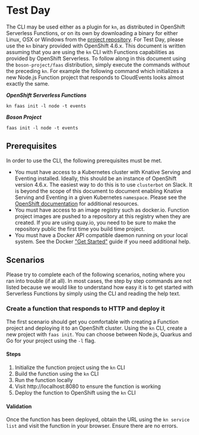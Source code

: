 # Test Day

The CLI may be used either as a plugin for `kn`, as distributed in OpenShift
Serverless Functions, or on its own by downloading a binary for either Linux,
OSX or Windows from the
[project repository](https://github.com/boson-project/faas/releases/). For Test
Day, please use the `kn` binary provided with OpenShift 4.6.x. This document is
written assuming that you are using the `kn` CLI with Functions capabilities as
provided by OpenShift Serverless. To follow along in this document using the
`boson-project/faas` distribution, simply execute the commands _without_ the
preceding `kn`. For example the following command which initializes a new
Node.js Function project that responds to CloudEvents looks almost exactly the
same.

***OpenShift Serverless Functions***
```
kn faas init -l node -t events
```

***Boson Project***
```
faas init -l node -t events
```

## Prerequisites

In order to use the CLI, the following prerequisites must be met.

* You must have access to a Kubernetes cluster with Knative Serving and Eventing
  installed. Ideally, this should be an instance of OpenShift version 4.6.x. The
  easiest way to do this is to use `clusterbot` on Slack. It is beyond the scope
  of this document to document enabling Knative Serving and Eventing in a given
  Kubernetes `namespace`. Please see the
  [OpenShift documentation](https://srvke-486--ocpdocs.netlify.app/openshift-enterprise/latest/serverless/installing_serverless/installing-openshift-serverless.html)
  for additional resources.
* You must have access to an image registry such as docker.io. Function project
  images are pushed to a repository at this registry when they are created. If
  you are using quay.io, you need to be sure to make the repository public the
  first time you build time project.
* You must have a Docker API compatible daemon running on your local system. See
  the Docker ["Get Started"](https://www.docker.com/get-started) guide if you
  need additional help.

## Scenarios

Please try to complete each of the following scenarios, noting where you ran
into trouble (if at all). In most cases, the step by step commands are not
listed because we would like to understand how easy it is to get started with
Serverless Functions by simply using the CLI and reading the help text.


### Create a function that responds to HTTP and deploy it

The first scenario should get you comfortable with creating a Function project
and deploying it to an OpenShift cluster. Using the `kn` CLI, create a new
project with `faas init`. You can choose between Node.js, Quarkus and Go for
your project using the `-l` flag.

#### Steps

1. Initialize the function project using the `kn` CLI
1. Build the function using the `kn` CLI
1. Run the function locally
1. Visit http://localhost:8080 to ensure the function is working
1. Deploy the function to OpenShift using the `kn` CLI

#### Validation

Once the function has been deployed, obtain the URL using the `kn service list`
and visit the function in your browser. Ensure there are no errors.